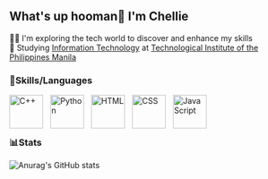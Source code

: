 ## What's up hooman👋 I'm Chellie

👩‍💻 I'm exploring the tech world to discover and enhance my skills <br/>
🏫 Studying [Information Technology](https://www.tip.edu.ph/what-we-offer/undergraduate-programs/tip-manila/college-of-computer-studies/information-technology/) at [Technological Institute of the Philippines Manila](https://www.tip.edu.ph/)<br/>

### 💪Skills/Languages<br/>
<div>
<img align="left" alt="C++" style="width:60px; padding-right:10px;" src="https://cdn.jsdelivr.net/gh/devicons/devicon@latest/icons/cplusplus/cplusplus-original.svg"/>
<img align="left" alt="Python" style="width:60px; padding-right:10px;" src="https://cdn.jsdelivr.net/gh/devicons/devicon@latest/icons/python/python-original.svg"/>
<img align="left" alt="HTML" style="width:60px; padding-right:10px;" src="https://cdn.jsdelivr.net/gh/devicons/devicon@latest/icons/html5/html5-original.svg"/>
<img align="left" alt="CSS" style="width:60px; padding-right:10px;" src="https://cdn.jsdelivr.net/gh/devicons/devicon@latest/icons/css3/css3-original.svg"/>
<img align="left" alt="JavaScript" style="width:60px; padding-right:10px;" src="https://cdn.jsdelivr.net/gh/devicons/devicon@latest/icons/javascript/javascript-original.svg"/> </div> <br/><br/><br/>

### 📊Stats<br/>
![Anurag's GitHub stats](https://github-readme-stats.vercel.app/api?username=poculas&show_icons=true&theme=tokyonight)
